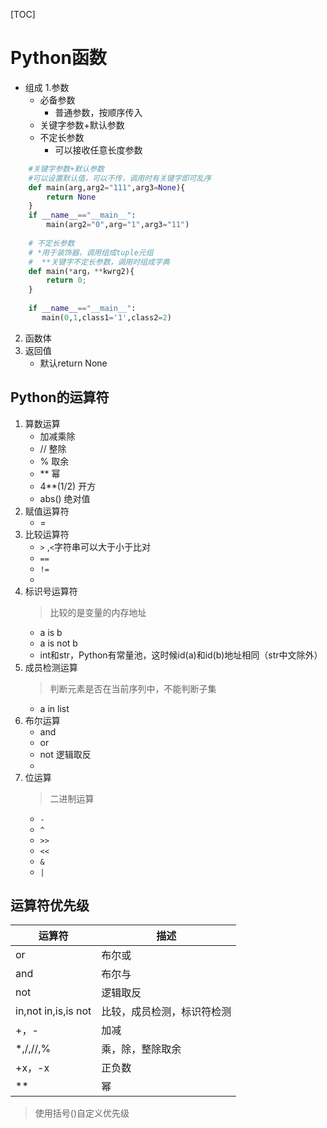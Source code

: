 [TOC]
# Python函数
* 组成
  1.参数
    * 必备参数
        * 普通参数，按顺序传入
    * 关键字参数+默认参数
    * 不定长参数
        * 可以接收任意长度参数

```Python
    #关键字参数+默认参数
    #可以设置默认值，可以不传，调用时有关键字即可乱序
    def main(arg,arg2="111",arg3=None){
        return None
    }
    if __name__=="__main__":
        main(arg2="0",arg="1",arg3="11")
 
    # 不定长参数
    # *用于装饰器，调用组成tuple元组
    #  **关键字不定长参数，调用时组成字典
    def main(*arg，**kwrg2){
        return 0;
    }
    
    if __name__=="__main__":
       main(0,1,class1='1',class2=2)
```

2. 函数体
3. 返回值
    * 默认return None


## Python的运算符

1. 算数运算
    * 加减乘除
    * // 整除
    * % 取余
    * ** 幂
    * 4**(1/2) 开方
    * abs() 绝对值
2. 赋值运算符
    * =
3. 比较运算符
    * `>` ,`<`字符串可以大于小于比对
    * `==`
    * `!=`
    * 
4. 标识号运算符
    > 比较的是变量的内存地址
    * a is b
    * a is not b
    * int和str，Python有常量池，这时候id(a)和id(b)地址相同（str中文除外）
5. 成员检测运算
    > 判断元素是否在当前序列中，不能判断子集
    * a in list
6. 布尔运算
    * and
    * or
    * not 逻辑取反
    * 
8. 位运算
    > 二进制运算
    * `-`
    * `^`
    * `>>`
    * `<<`
    * `&`
    * `|`

## 运算符优先级


| 运算符              | 描述                       |
| ------------------- | -------------------------- |
| or                  | 布尔或                     |
| and                 | 布尔与                     |
| not                 | 逻辑取反                   |
| in,not in,is,is not | 比较，成员检测，标识符检测 |
| +，-                | 加减                       |
| \*,/,//,%           | 乘，除，整除取余           |
| +x，-x              | 正负数                     |
| \*\*                | 幂                         |

>使用括号()自定义优先级